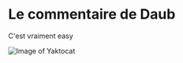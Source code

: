 # Le commentaire de Daub

C'est vraiment easy

![Image of Yaktocat](https://octodex.github.com/images/yaktocat.png)
